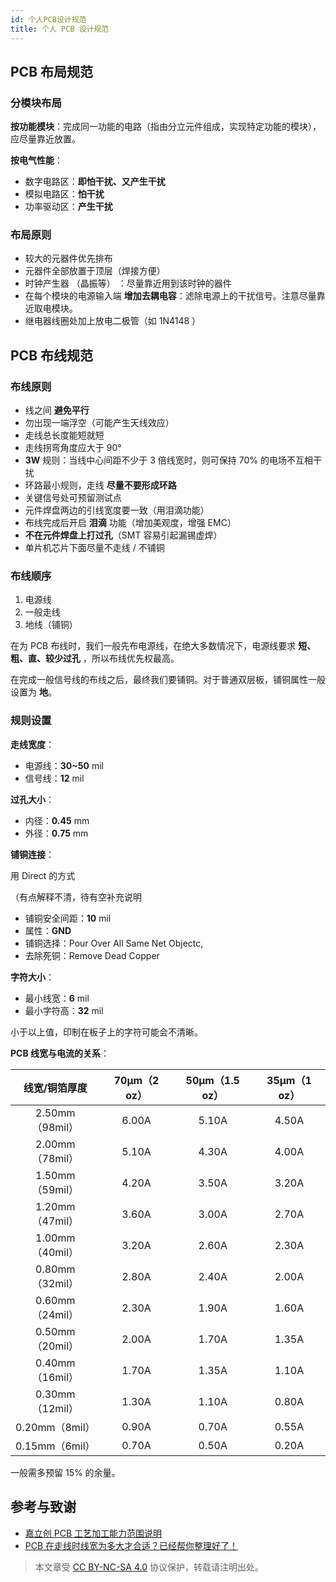 ```yaml
---
id: 个人PCB设计规范
title: 个人 PCB 设计规范
---
```


## PCB 布局规范

### 分模块布局

**按功能模块**：完成同一功能的电路（指由分立元件组成，实现特定功能的模块），应尽量靠近放置。

**按电气性能**：

- 数字电路区：**即怕干扰、又产生干扰**
- 模拟电路区：**怕干扰**
- 功率驱动区：**产生干扰**

### 布局原则

- 较大的元器件优先排布
- 元器件全部放置于顶层（焊接方便）
- 时钟产生器 （晶振等） ：尽量靠近用到该时钟的器件
- 在每个模块的电源输入端 **增加去耦电容**：滤除电源上的干扰信号。注意尽量靠近取电模块。
- 继电器线圈处加上放电二极管（如 1N4148 ）

## PCB 布线规范

### 布线原则

- 线之间 **避免平行**
- 勿出现一端浮空（可能产生天线效应）
- 走线总长度能短就短
- 走线拐弯角度应大于 90°
- **3W** 规则：当线中心间距不少于 3 倍线宽时，则可保持 70% 的电场不互相干扰
- 环路最小规则，走线 **尽量不要形成环路**
- 关键信号处可预留测试点
- 元件焊盘两边的引线宽度要一致（用泪滴功能）
- 布线完成后开启 **泪滴** 功能（增加美观度，增强 EMC）
- **不在元件焊盘上打过孔**（SMT 容易引起漏锡虚焊）
- 单片机芯片下面尽量不走线 / 不铺铜

### 布线顺序

1. 电源线
2. 一般走线
3. 地线（铺铜）

在为 PCB 布线时，我们一般先布电源线，在绝大多数情况下，电源线要求 **短、粗、直、较少过孔** ，所以布线优先权最高。

在完成一般信号线的布线之后，最终我们要铺铜。对于普通双层板，铺铜属性一般设置为 **地**。

### 规则设置

**走线宽度**：

- 电源线：**30~50** mil
- 信号线：**12** mil

**过孔大小**：

- 内径：**0.45** mm
- 外径：**0.75** mm

**铺铜连接**：

用 Direct 的方式

（有点解释不清，待有空补充说明

- 铺铜安全间距：**10** mil
- 属性：**GND**
- 铺铜选择：Pour Over All Same Net Objectc,
- 去除死铜：Remove Dead Copper

**字符大小**：

- 最小线宽：**6** mil
- 最小字符高：**32** mil

小于以上值，印制在板子上的字符可能会不清晰。

**PCB 线宽与电流的关系**：

|  线宽/铜箔厚度  | 70µm（2 oz） | 50µm（1.5 oz） | 35µm（1 oz） |
| :-------------: | :----------: | :------------: | :----------: |
| 2.50mm（98mil） |    6.00A     |     5.10A      |    4.50A     |
| 2.00mm（78mil） |    5.10A     |     4.30A      |    4.00A     |
| 1.50mm（59mil） |    4.20A     |     3.50A      |    3.20A     |
| 1.20mm（47mil） |    3.60A     |     3.00A      |    2.70A     |
| 1.00mm（40mil） |    3.20A     |     2.60A      |    2.30A     |
| 0.80mm（32mil） |    2.80A     |     2.40A      |    2.00A     |
| 0.60mm（24mil） |    2.30A     |     1.90A      |    1.60A     |
| 0.50mm（20mil） |    2.00A     |     1.70A      |    1.35A     |
| 0.40mm（16mil） |    1.70A     |     1.35A      |    1.10A     |
| 0.30mm（12mil） |    1.30A     |     1.10A      |    0.80A     |
| 0.20mm（8mil）  |    0.90A     |     0.70A      |    0.55A     |
| 0.15mm（6mil）  |    0.70A     |     0.50A      |    0.20A     |

一般需多预留 15% 的余量。

## 参考与致谢

- [嘉立创 PCB 工艺加工能力范围说明](https://www.sz-jlc.com/portal/vtechnology.html)
- [PCB 在走线时线宽为多大才合适？已经帮你整理好了！](https://mp.weixin.qq.com/s?__biz=MzI4NDAwOTgzMw==&mid=2650625562&idx=1&sn=29d145ed112c23464ac74bfeeb212aa1&chksm=f388021cc4ff8b0a2e1701726340afb0b60738f8ae448e8f8d0c3b0dee0758a89fe954433011&scene=126&sessionid=1607139114&key=f9ff6c6605e545f8046d3325f95411b620e846faa9864c6589c1a6b69f1ce0d00f26f595bea2995ab23bf54727f1c9f219239f6d2c840605db0dac7f884190fcd2134daa54c87cbf6f249bfa9c29f8ddd39b20d50744335451d3acb3466ebcc44d8918dba7d35a22569e0b7a780088439cf35fe0ff5ea9bddbafef36c64bfd3f&ascene=1&uin=MTk5MDUwOTA0Mg%3D%3D&devicetype=Windows+10+x64&version=6300002f&lang=zh_CN&exportkey=A1GQK2ccX%2BvsjA6n1%2BOfSNU%3D&pass_ticket=kq2QkQn3wCfkzXnTBMjx4zRHCHr2TH9lX0mMASdXW7ugPzIdfcJaNdCq2VwvOmMs&wx_header=0)

> 本文章受 [CC BY-NC-SA 4.0](https://creativecommons.org/licenses/by/4.0/deed.zh) 协议保护，转载请注明出处。

